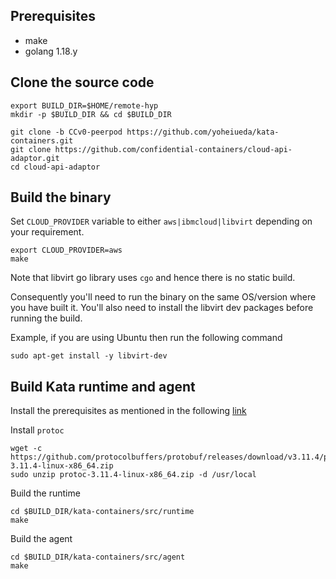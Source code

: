 ## Prerequisites
- make
- golang 1.18.y

## Clone the source code
```
export BUILD_DIR=$HOME/remote-hyp
mkdir -p $BUILD_DIR && cd $BUILD_DIR

git clone -b CCv0-peerpod https://github.com/yoheiueda/kata-containers.git
git clone https://github.com/confidential-containers/cloud-api-adaptor.git
cd cloud-api-adaptor
```

## Build the binary

Set `CLOUD_PROVIDER` variable to either `aws|ibmcloud|libvirt` depending on your requirement.

```
export CLOUD_PROVIDER=aws
make
```

Note that libvirt go library uses `cgo` and hence there is no static build.

Consequently you'll need to run the binary on the same OS/version where you have
built it.
You'll also need to install the libvirt dev packages before running the build.

Example, if you are using Ubuntu then run the following command
```
sudo apt-get install -y libvirt-dev
```

## Build Kata runtime and agent

Install the prerequisites as mentioned in the following [link](https://github.com/kata-containers/kata-containers/blob/main/docs/Developer-Guide.md#requirements-to-build-individual-components)

Install `protoc`
```
wget -c https://github.com/protocolbuffers/protobuf/releases/download/v3.11.4/protoc-3.11.4-linux-x86_64.zip
sudo unzip protoc-3.11.4-linux-x86_64.zip -d /usr/local
```

Build the runtime

```
cd $BUILD_DIR/kata-containers/src/runtime
make
```

Build the agent

```
cd $BUILD_DIR/kata-containers/src/agent
make
```
